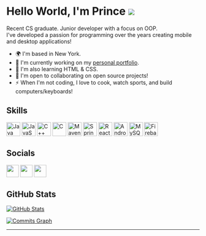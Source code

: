 # Hello World, I'm Prince ![](https://i.imgur.com/M7Mo1eB.gif)

Recent CS graduate. Junior developer with a focus on OOP.<br>
I've developed a passion for programming over the years creating mobile and desktop applications!

* 🌍  I'm based in New York.
* 🚀  I'm currently working on my [personal portfolio](https://www.princepaul.dev/).
* 🧠  I'm also learning HTML & CSS.
* 🤝  I'm open to collaborating on open source projects!
* ⚡  When I'm not coding, I love to cook, watch sports, and build computers/keyboards!

## Skills

<p align="left">
<a href="https://www.oracle.com/java/" target="_blank" rel="noreferrer"><img src="https://raw.githubusercontent.com/danielcranney/readme-generator/main/public/icons/skills/java-colored.svg" width="36" height="36" alt="Java" /></a>
<a href="https://developer.mozilla.org/en-US/docs/Web/JavaScript" target="_blank" rel="noreferrer"><img src="https://raw.githubusercontent.com/danielcranney/readme-generator/main/public/icons/skills/javascript-colored.svg" width="36" height="36" alt="JavaScript" /></a>
<a href="https://docs.microsoft.com/en-us/cpp/?view=msvc-170" target="_blank" rel="noreferrer"><img src="https://raw.githubusercontent.com/danielcranney/readme-generator/main/public/icons/skills/cplusplus-colored.svg" width="36" height="36" alt="C++" /></a>
<a href="https://docs.microsoft.com/en-us/cpp/?view=msvc-170" target="_blank" rel="noreferrer"><img src="https://raw.githubusercontent.com/danielcranney/readme-generator/main/public/icons/skills/c-colored.svg" width="36" height="36" alt="C" /></a>
<a href="https://maven.apache.org//" target="_blank" rel="noreferrer"><img src="https://i.imgur.com/EeZAf6i.png" width="36" height="36" alt="Maven" /></a>
<a href="https://spring.io/" target="_blank" rel="noreferrer"><img src="https://spring.io/images/projects/spring-edf462fec682b9d48cf628eaf9e19521.svg" width="36" height="36" alt="Spring" /></a>
<a href="https://reactjs.org/" target="_blank" rel="noreferrer"><img src="https://raw.githubusercontent.com/danielcranney/readme-generator/main/public/icons/skills/react-colored.svg" width="36" height="36" alt="React" /></a>
<a href="https://https://developer.android.com/studio/" target="_blank" rel="noreferrer"><img src="https://i.imgur.com/DMpHchR.png" width="36" height="36" alt="Android Studio" /></a>
<a href="https://www.mysql.com/" target="_blank" rel="noreferrer"><img src="https://raw.githubusercontent.com/danielcranney/readme-generator/main/public/icons/skills/mysql-colored.svg" width="36" height="36" alt="MySQL" /></a>
<a href="https://firebase.google.com/" target="_blank" rel="noreferrer"><img src="https://raw.githubusercontent.com/danielcranney/readme-generator/main/public/icons/skills/firebase-colored.svg" width="36" height="36" alt="Firebase" /></a>
</p>

## Socials

<p align="left"> <a href="https://www.github.com/ppaul895" target="_blank" rel="noreferrer"><img src="https://i.imgur.com/sUs2pG4.png" width="32" height="32" /></a> <a href="https://www.linkedin.com/in/princepaul895" target="_blank" rel="noreferrer"><img src="https://raw.githubusercontent.com/danielcranney/readme-generator/main/public/icons/socials/linkedin.svg" width="32" height="32" /></a> <a href="https://www.twitch.tv/princeofpromise" target="_blank" rel="noreferrer"><img src="https://raw.githubusercontent.com/danielcranney/readme-generator/main/public/icons/socials/twitch.svg" width="32" height="32" /></a></p>

## GitHub Stats

<a href="http://www.github.com/ppaul895"><img src="https://github-readme-stats.vercel.app/api?username=ppaul895&show_icons=true&hide=&count_private=true&include_all_commits=false&title_color=3382ed&text_color=ffffff&icon_color=facc15&bg_color=181824&hide_border=true&show_icons=true&hide_title=true&border_color=88C0D0&border_radius=20" alt="GitHub Stats" /></a>

<a href="http://www.github.com/ppaul895"><img src="https://activity-graph.herokuapp.com/graph?username=ppaul895&bg_color=181824&color=ffffff&line=facc15&point=ffffff&area_color=3382ed&area=true&hide_border=true&hide_title=true&radius=45" alt="Commits Graph" /></a>

---

